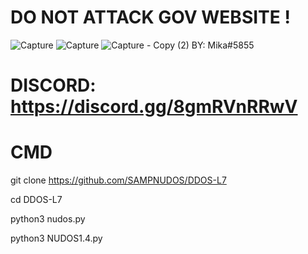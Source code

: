 # DO NOT ATTACK GOV WEBSITE !

![Capture](https://user-images.githubusercontent.com/111334471/223502733-7c131d9b-0dd4-45e5-a28f-3e24cfdf7c4d.PNG)
![Capture](https://user-images.githubusercontent.com/111334471/223164384-e162116c-3a80-46dc-ae20-41a66ecbaaa9.PNG)
![Capture - Copy (2)](https://user-images.githubusercontent.com/111334471/223173186-05c0fd6d-db7c-4924-8f15-3a0bee2f5405.PNG)
BY: Mika#5855
# DISCORD: https://discord.gg/8gmRVnRRwV

#                  CMD

git clone https://github.com/SAMPNUDOS/DDOS-L7

cd DDOS-L7

python3 nudos.py

python3 NUDOS1.4.py


